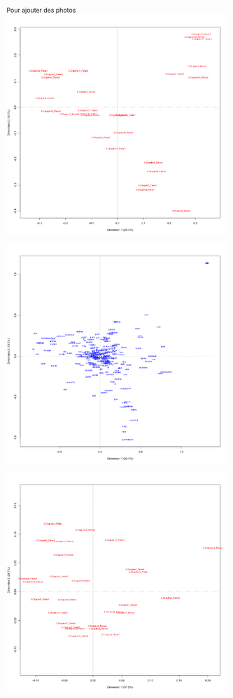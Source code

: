
Pour ajouter des photos 
![afcf_col.png](https://github.com/wendywin/DAVID_WENDY_Boursesdevoyage/blob/master/images/afcf_col.png)

![afcf_row.png](https://github.com/wendywin/DAVID_WENDY_Boursesdevoyage/blob/master/images/afcf_row.png)

![afct_col.png](https://github.com/wendywin/DAVID_WENDY_Boursesdevoyage/blob/master/images/afct_col.png)

